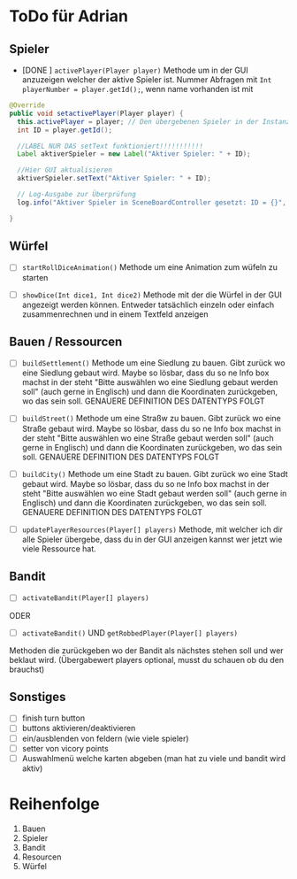# ToDo für Adrian

## Spieler
- [DONE ] `activePlayer(Player player)` Methode um in der GUI anzuzeigen welcher der aktive Spieler ist. Nummer Abfragen mit
`Int playerNumber = player.getId();`, wenn name vorhanden ist mit 
```java
@Override
public void setactivePlayer(Player player) {
  this.activePlayer = player; // Den übergebenen Spieler in der Instanzvariablen speichern
  int ID = player.getId();

  //LABEL NUR DAS setText funktioniert!!!!!!!!!!!
  Label aktiverSpieler = new Label("Aktiver Spieler: " + ID);

  //Hier GUI aktualisieren
  aktiverSpieler.setText("Aktiver Spieler: " + ID);

  // Log-Ausgabe zur Überprüfung
  log.info("Aktiver Spieler in SceneBoardController gesetzt: ID = {}", player.getId());

}
```


## Würfel
- [ ] `startRollDiceAnimation()` Methode um eine Animation zum wüfeln zu starten

- [ ] `showDice(Int dice1, Int dice2)` Methode mit der die Würfel in der GUI angezeigt werden können. Entweder
tatsächlich einzeln oder einfach zusammenrechnen und in einem Textfeld anzeigen

## Bauen / Ressourcen
- [ ] `buildSettlement()` Methode um eine Siedlung zu bauen. Gibt zurück wo eine Siedlung gebaut wird. Maybe so lösbar,
dass du so ne Info box machst in der steht "Bitte auswählen wo eine Siedlung gebaut werden soll" (auch gerne in
Englisch) und dann die Koordinaten zurückgeben, wo das sein soll. GENAUERE DEFINITION DES DATENTYPS FOLGT

- [ ] `buildStreet()` Methode um eine Straßw zu bauen. Gibt zurück wo eine Straße gebaut wird. Maybe so lösbar,
  dass du so ne Info box machst in der steht "Bitte auswählen wo eine Straße gebaut werden soll" (auch gerne in
  Englisch) und dann die Koordinaten zurückgeben, wo das sein soll. GENAUERE DEFINITION DES DATENTYPS FOLGT

- [ ] `buildCity()` Methode um eine Stadt zu bauen. Gibt zurück wo eine Stadt gebaut wird. Maybe so lösbar,
  dass du so ne Info box machst in der steht "Bitte auswählen wo eine Stadt gebaut werden soll" (auch gerne in
  Englisch) und dann die Koordinaten zurückgeben, wo das sein soll. GENAUERE DEFINITION DES DATENTYPS FOLGT

- [ ] `updatePlayerResources(Player[] players)` Methode, mit welcher ich dir alle Spieler übergebe, dass du in der GUI
anzeigen kannst wer jetzt wie viele Ressource hat.

## Bandit

- [ ] `activateBandit(Player[] players)`

ODER

- [ ] `activateBandit()` UND `getRobbedPlayer(Player[] players)`

Methoden die zurückgeben wo der Bandit als nächstes stehen soll und wer beklaut wird. (Übergabewert players optional,
musst du schauen ob du den brauchst)

## Sonstiges
- [ ] finish turn button
- [ ] buttons aktivieren/deaktivieren
- [ ] ein/ausblenden von feldern (wie viele spieler)
- [ ] setter von vicory points
- [ ] Auswahlmenü welche karten abgeben (man hat zu viele und bandit wird aktiv)

# Reihenfolge
1. Bauen
2. Spieler
2. Bandit
4. Resourcen
5. Würfel
